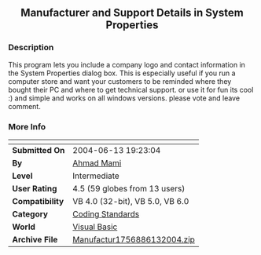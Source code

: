 ﻿<div align="center">

## Manufacturer and Support Details in System Properties


</div>

### Description

This program lets you include a company logo and contact information in the System Properties dialog box. This is especially useful if you run a computer store and want your customers to be reminded where they bought their PC and where to get technical support. or use it for fun its cool :) and simple and works on all windows versions. please vote and leave comment.
 
### More Info
 


<span>             |<span>
---                |---
**Submitted On**   |2004-06-13 19:23:04
**By**             |[Ahmad Mami](https://github.com/Planet-Source-Code/PSCIndex/blob/master/ByAuthor/ahmad-mami.md)
**Level**          |Intermediate
**User Rating**    |4.5 (59 globes from 13 users)
**Compatibility**  |VB 4\.0 \(32\-bit\), VB 5\.0, VB 6\.0
**Category**       |[Coding Standards](https://github.com/Planet-Source-Code/PSCIndex/blob/master/ByCategory/coding-standards__1-43.md)
**World**          |[Visual Basic](https://github.com/Planet-Source-Code/PSCIndex/blob/master/ByWorld/visual-basic.md)
**Archive File**   |[Manufactur1756886132004\.zip](https://github.com/Planet-Source-Code/ahmad-mami-manufacturer-and-support-details-in-system-properties__1-54359/archive/master.zip)









